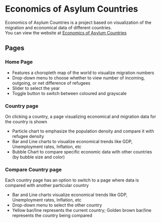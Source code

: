 # Economics of Asylum Countries
Economics of Asylum Countries is a project based on visualization of the migration and economical data of different countries.  
You can view the website at [Economics of Asylum Countries](https://economics-of-asylum-countries.vercel.app)

## Pages

### Home Page
- Features a choropleth map of the world to visualize migration numbers
- Drop-down menu to choose whether to view number of incoming, outgoing, or net difference of refugees
- Slider to select the year
- Toggle button to switch between coloured and grayscale

### Country page
On clicking a country, a page visualizing economical and migration data for the country is shown
- Particle chart to emphasize the population density and compare it with refugee density
- Bar and Line charts to visualize economical trends like GDP, Unemployment rates, Inflation, etc
- Bubble Chart to compare specific economic data with other countries (by bubble size and color)

### Compare Country page
Each country page has an option to switch to a page where data is compared with another particular country
- Bar and Line charts visualize economical trends like GDP, Unemployment rates, Inflation, etc
- Drop-down menu to select the other country
- Yellow bar/line represents the current country; Golden brown bar/line represents the country being compared
